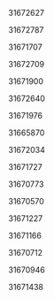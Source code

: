 31672627

31672787

31671707

31672709

31671900

31672640

31671976

31665870

31672034

31671727

31670773

31670570

31671227

31671166

31670712

31670946

31671438

